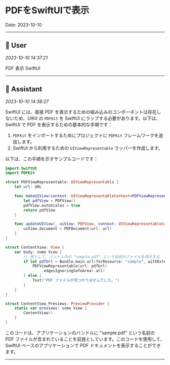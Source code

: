 # PDFをSwiftUIで表示

Date: 2023-10-10

---

## 👤 User
*2023-10-10 14:37:21*

PDF 表示 SwiftUI

---

## 🤖 Assistant
*2023-10-10 14:38:27*

SwiftUI には、直接 PDF を表示するための組み込みのコンポーネントは存在しないため、UIKit の `PDFKit` を SwiftUI にラップする必要があります。以下は、SwiftUI で PDF を表示するための基本的な手順です：

1. `PDFKit` をインポートするためにプロジェクトに `PDFKit` フレームワークを追加します。
2. SwiftUI から利用するための `UIViewRepresentable` ラッパーを作成します。

以下は、この手順を示すサンプルコードです：

```swift
import SwiftUI
import PDFKit

struct PDFViewRepresentable: UIViewRepresentable {
    let url: URL

    func makeUIView(context: UIViewRepresentableContext<PDFViewRepresentable>) -> PDFView {
        let pdfView = PDFView()
        pdfView.autoScales = true
        return pdfView
    }

    func updateUIView(_ uiView: PDFView, context: UIViewRepresentableContext<PDFViewRepresentable>) {
        uiView.document = PDFDocument(url: url)
    }
}

struct ContentView: View {
    var body: some View {
        // 例として、バンドル内の "sample.pdf" という名前のファイルを表示する
        if let pdfUrl = Bundle.main.url(forResource: "sample", withExtension: "pdf") {
            PDFViewRepresentable(url: pdfUrl)
                .edgesIgnoringSafeArea(.all)
        } else {
            Text("PDF ファイルが見つかりませんでした。")
        }
    }
}

struct ContentView_Previews: PreviewProvider {
    static var previews: some View {
        ContentView()
    }
}
```

このコードは、アプリケーションのバンドルに "sample.pdf" という名前の PDF ファイルが含まれていることを前提としています。このコードを使用して、SwiftUI ベースのアプリケーションで PDF ドキュメントを表示することができます。

---
